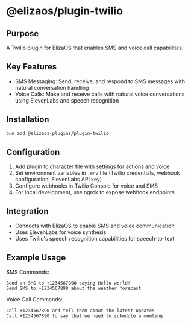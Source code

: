 # @elizaos/plugin-twilio

## Purpose
A Twilio plugin for ElizaOS that enables SMS and voice call capabilities.

## Key Features
- SMS Messaging: Send, receive, and respond to SMS messages with natural conversation handling
- Voice Calls: Make and receive calls with natural voice conversations using ElevenLabs and speech recognition

## Installation
```bash
bun add @elizaos-plugins/plugin-twilio
```

## Configuration
1. Add plugin to character file with settings for actions and voice
2. Set environment variables in `.env` file (Twilio credentials, webhook configuration, ElevenLabs API key)
3. Configure webhooks in Twilio Console for voice and SMS
4. For local development, use ngrok to expose webhook endpoints

## Integration
- Connects with ElizaOS to enable SMS and voice communication
- Uses ElevenLabs for voice synthesis
- Uses Twilio's speech recognition capabilities for speech-to-text

## Example Usage
SMS Commands:
```
Send an SMS to +1234567890 saying Hello world!
Send SMS to +1234567890 about the weather forecast
```

Voice Call Commands:
```
Call +1234567890 and tell them about the latest updates
Call +1234567890 to say that we need to schedule a meeting
```

